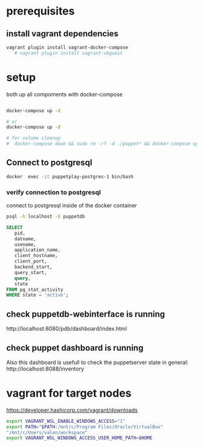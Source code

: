 # prerequisites
## install vagrant dependencies
```bash
vagrant plugin install vagrant-docker-compose
   # vagrant plugin install vagrant-vbguest
```

# setup
both up all compoments with docker-compose
```bash

docker-compose up -d

# or
docker-compose up -d

# for volume cleanup
#  docker-compose down && sudo rm -rf -d ./puppet* && docker-compose up
```




## Connect to postgresql
```bash
docker  exec -it puppetplay-postgres-1 bin/bash
``` 


### verify connection to postgresql
connect to postgresql inside of the docker container

```bash
psql -h localhost -U puppetdb
```


```sql
SELECT
   pid,
   datname,
   usename,
   application_name,
   client_hostname,
   client_port,
   backend_start,
   query_start,
   query,
   state
FROM pg_stat_activity
WHERE state = 'active';
```

## check puppetdb-webinterface is running

http://localhost:8080/pdb/dashboard/index.html

## check puppet dashboard is running
Also this dashboard is usefull to check the puppetserver state in general: 
http://localhost:8088/inventory



# vagrant for target nodes
https://developer.hashicorp.com/vagrant/downloads

```bash
export VAGRANT_WSL_ENABLE_WINDOWS_ACCESS="1"
export PATH="$PATH:/mnt/c/Program Files/Oracle/VirtualBox"
"/mnt/c/Users/valen/workspace"
export VAGRANT_WSL_WINDOWS_ACCESS_USER_HOME_PATH=$HOME

```